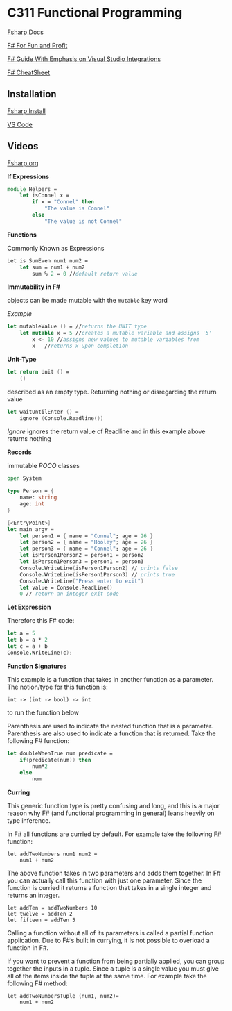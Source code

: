 # C311 Functional Programming

[Fsharp Docs](https://fsharp.org/)

[F# For Fun and Profit](https://swlaschin.gitbooks.io/fsharpforfunandprofit/content/)

[F# Guide With Emphasis on Visual Studio Integrations](https://connelhooley.uk/blog/2017/04/10/f-sharp-guide)

[F# CheatSheet](http://dungpa.github.io/fsharp-cheatsheet/)

## Installation  

[Fsharp Install](https://fsharp.org/use/mac/)

[VS Code](https://docs.microsoft.com/en-us/dotnet/fsharp/get-started/get-started-vscode)

## Videos  

[Fsharp.org](https://fsharp.org/videos/1)  


**If Expressions**  

```fsharp  
module Helpers =
    let isConnel x =
        if x = "Connel" then
            "The value is Connel"
        else
            "The value is not Connel"
```  

**Functions**  

Commonly Known as Expressions 

```fsharp  
Let is SumEven num1 num2 =
    let sum = num1 + num2
        sum % 2 = 0 //default return value
``` 

**Immutability in F#**

objects can be made mutable with the `mutable` key word

*Example*  

```fsharp  
let mutableValue () = //returns the UNIT type
    let mutable x = 5 //creates a mutable variable and assigns '5'
        x <- 10 //assigns new values to mutable variables from 
        x   //returns x upon completion
```

**Unit-Type**  

```fsharp  
let return Unit () =  
    ()
```

described as an empty type. Returning nothing or disregarding the return value 

```fsharp   
let waitUntilEnter () = 
    ignore (Console.Readline())
```

*Ignore* ignores the return value of Readline and in this example above returns nothing

**Records**  

immutable *POCO* classes

```fsharp
open System

type Person = {
    name: string
    age: int
}

[<EntryPoint>]
let main argv = 
    let person1 = { name = "Connel"; age = 26 }
    let person2 = { name = "Hooley"; age = 26 }
    let person3 = { name = "Connel"; age = 26 }
    let isPerson1Person2 = person1 = person2
    let isPerson1Person3 = person1 = person3
    Console.WriteLine(isPerson1Person2) // prints false
    Console.WriteLine(isPerson1Person3) // prints true
    Console.WriteLine("Press enter to exit")
    let value = Console.ReadLine()
    0 // return an integer exit code
```

**Let Expression**  

Therefore this F# code:

```fsharp
let a = 5
let b = a * 2
let c = a + b
Console.WriteLine(c);
```

**Function Signatures**  

This example is a function that takes in another function as a parameter. The notion/type for this function is:  

`int -> (int -> bool) -> int` 

to run the function below

Parenthesis are used to indicate the nested function that is a parameter. Parenthesis are also used to indicate a function that is returned. Take the following F# function: 
 
```fsharp  
let doubleWhenTrue num predicate =
    if(predicate(num)) then
        num*2
    else
        num
```  

**Curring**  

This generic function type is pretty confusing and long, and this is a major reason why F# (and functional programming in general) leans heavily on type inference.

In F# all functions are curried by default. For example take the following F# function:
```f#
let addTwoNumbers num1 num2 =
    num1 + num2
```
The above function takes in two parameters and adds them together. In F# you can actually call this function with just one parameter. Since the function is curried it returns a function that takes in a single integer and returns an integer.

```f#
let addTen = addTwoNumbers 10
let twelve = addTen 2
let fifteen = addTen 5
```
Calling a function without all of its parameters is called a partial function application. Due to F#’s built in currying, it is not possible to overload a function in F#. 

If you want to prevent a function from being partially applied, you can group together the inputs in a tuple. Since a tuple is a single value you must give all of the items inside the tuple at the same time. For example take the following F# method:

```f#
let addTwoNumbersTuple (num1, num2)=
    num1 + num2
```    